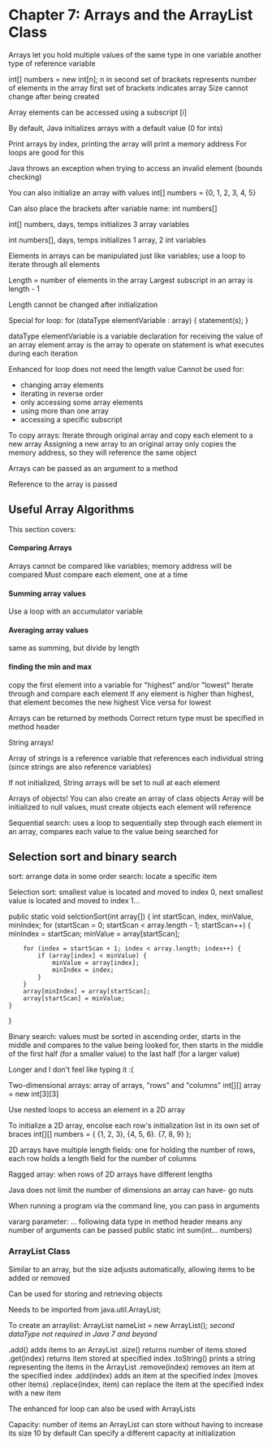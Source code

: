 # Chapter 7: Arrays and the ArrayList Class

Arrays let you hold multiple values of the same type in one variable
another type of reference variable

int[] numbers = new int[n];
n in second set of brackets represents number of elements in the array
first set of brackets indicates array
Size cannot change after being created

Array elements can be accessed using a subscript [i]

By default, Java initializes arrays with a default value (0 for ints)

Print arrays by index, printing the array will print a memory address
For loops are good for this

Java throws an exception when trying to access an invalid element (bounds checking)

You can also initialize an array with values
int[] numbers = {0, 1, 2, 3, 4, 5}

Can also place the brackets after variable name:
int numbers[]

int[] numbers, days, temps
initializes 3 array variables

int numbers[], days, temps
initializes 1 array, 2 int variables

Elements in arrays can be manipulated just like variables; use a loop to iterate through all elements

Length = number of elements in the array
Largest subscript in an array is length - 1

Length cannot be changed after initialization

Special for loop:
for (dataType elementVariable : array) {
   statement(s); 
}


dataType elementVariable is a variable declaration for receiving the value of an array element
array is the array to operate on
statement is what executes during each iteration

Enhanced for loop does not need the length value
Cannot be used for: 
* changing array elements
* iterating in reverse order
* only accessing some array elements
* using more than one array
* accessing a specific subscript

To copy arrays: 
Iterate through original array and copy each element to a new array
Assigning a new array to an original array only copies the memory address, so they will reference the same object

Arrays can be passed as an argument to a method

Reference to the array is passed

## Useful Array Algorithms

This section covers:

#### Comparing Arrays

Arrays cannot be compared like variables; memory address will be compared
Must compare each element, one at a time

#### Summing array values

Use a loop with an accumulator variable

#### Averaging array values

same as summing, but divide by length

#### finding the min and max

copy the first element into a variable for "highest" and/or "lowest"
Iterate through and compare each element
If any element is higher than highest, that element becomes the new highest
Vice versa for lowest

Arrays can be returned by methods
Correct return type must be specified in method header

String arrays!

Array of strings is a reference variable that references each individual string (since strings are also reference variables)

If not initialized, String arrays will be set to null at each element

Arrays of objects!
You can also create an array of class objects
Array will be initialized to null values, must create objects each element will reference

Sequential search: uses a loop to sequentially step through each element in an array, compares each value to the value being searched for

## Selection sort and binary search

sort: arrange data in some order
search: locate a specific item

Selection sort: smallest value is located and moved to index 0, next smallest value is located and moved to index 1...

public static void selctionSort(int array[]) {
    int startScan, index, minValue, minIndex;
    for (startScan = 0; startScan < array.length - 1; startScan++) {
        minIndex = startScan;
        minValue = array[startScan];

        for (index = startScan + 1; index < array.length; index++) {
            if (array[index] < minValue) {
                minValue = array[index];
                minIndex = index;
            }
        }
        array[minIndex] = array[startScan];
        array[startScan] = minValue;
    }
}

Binary search: values must be sorted in ascending order, starts in the middle and compares to the value being looked for, then starts in the middle of the first half (for a smaller value) to the last half (for a larger value)

Longer and I don't feel like typing it :(

Two-dimensional arrays: array of arrays, "rows" and "columns"
int[][] array = new int[3][3]

Use nested loops to access an element in a 2D array

To initialize a 2D array, encolse each row's initialization list in its own set of braces
int[][] numbers = { {1, 2, 3}, {4, 5, 6}. {7, 8, 9} };

2D arrays have multiple length fields: one for holding the number of rows, each row holds a length field for the number of columns

Ragged array: when rows of 2D arrays have different lengths

Java does not limit the number of dimensions an array can have- go nuts

When running a program via the command line, you can pass in arguments

vararg parameter: ... following data type in method header means any number of arguments can be passed
public static int sum(int... numbers)

### ArrayList Class

Similar to an array, but the size adjusts automatically, allowing items to be added or removed

Can be used for storing and retrieving objects

Needs to be imported from java.util.ArrayList;

To create an arraylist:
ArrayList<dataType> nameList = new ArrayList<dataType>();
*second dataType not required in Java 7 and beyond*

.add() adds items to an ArrayList
.size() returns number of items stored
.get(index) returns item stored at specified index
.toString() prints a string representing the items in the ArrayList
.remove(index) removes an item at the specified index
.add(index) adds an item at the specified index (moves other items)
.replace(index, item) can replace the item at the specified index with a new item

The enhanced for loop can also be used with ArrayLists

Capacity: number of items an ArrayList can store without having to increase its size
10 by default
Can specify a different capacity at initialization